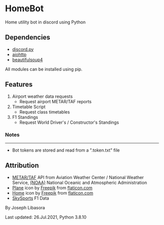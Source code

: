 
# HomeBot
Home utility bot in discord using Python

## Dependencies
- [discord.py](https://pypi.org/project/discord.py/)
- [aiohttp](https://pypi.org/project/aiohttp/)
- [beautifulsoup4](https://pypi.org/project/beautifulsoup4/)

All modules can be installed using pip.

## Features
1. Airport weather data requests
   - Request airport METAR/TAF reports
2. Timetable Script
   - Request class timetables
3. F1 Standings
   - Request World Driver's / Constructor's Standings

### Notes
----
- Bot tokens are stored and read from a ".token.txt" file

## Attribution
- [METAR/TAF](https://www.aviationweather.gov/) API from Aviation Weather Center / National Weather Service, [(NOAA)](https://www.noaa.gov/) National Oceanic and Atmospheric Administration
- [Plane](https://www.flaticon.com/free-icon/plane_129500) icon by [Freepik](https://www.flaticon.com/authors/freepik) from [flaticon.com](https://www.flaticon.com/)
- [Home](https://www.flaticon.com/free-icon/home_553416?term=home&page=1&position=45) icon by [Freepik](https://www.flaticon.com/authors/freepik) from [flaticon.com](https://www.flaticon.com/)
- [SkySports](https://www.skysports.com/f1/standings) F1 Data

By Joseph Libasora

Last updated: 26.Jul.2021, Python 3.8.10
